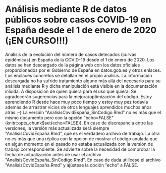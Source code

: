 # Análisis mediante R de datos públicos sobre casos COVID-19 en España desde el 1 de enero de 2020 (¡EN CURSO!!!)

Análisis de la evolución del número de casos detecados (curvas epidémicas) en España de la COVID-19 desde el 1 de enero de 2020.
Los datos se han descargado de la página web con los datos oficiales proporcionados por el Gobierno de España en datos.gob.es y otros enlaces. Los enclaces concretos se detallan en el propio análisis.
La información descargada no ha sufrido tratamiento alguno más allá del necesario para su análisis mediante R y dicha manipulación está visible en la documentación inluída.
A disposición de quien quiera para el uso que quiera.
Se agradecerán sugerencias para la mejora/optimización del código. Estoy aprendiendo R desde hace muy poco tiempo y estoy muy pez todavía además de arrastrar vicios de otros lenguajes aprendidos muchos años atrás ;-)
La versión "AnalisisCovidEspaña_SinCodigo.Rmd" no es más que el mismo documento pero con la opción "echo=FALSE" (knitr::opts_chunk$set(echo=FALSE)). En caso de discrepancia entre las versiones, la versión más actualizada será siempre "AnalisisCovidEspaña.Rmd", que es el verdadero archivo de trabajo. La otra no es más que una réplica con la opción de mostrar el código anulada que en algún momento en el pasado no estaba actualizada con la versión de trabajo correspondiente. Se advierte sobre la necesidad de comprobar la fecha de actualización antes de usar el archivo "AnalisisCovidEspaña_SinCodigo.Rmd". En caso de duda utilícese el archivo "AnalisisCovidEspaña.Rmd" y ajústese la opción "echo" a FALSE.
